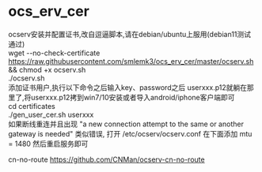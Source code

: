 # ocs_erv_cer
ocserv安装并配置证书,改自逗逼脚本,请在debian/ubuntu上服用(debian11测试通过)
<Br/>
wget --no-check-certificate https://raw.githubusercontent.com/smlemk3/ocs_erv_cer/master/ocserv.sh && chmod +x ocserv.sh
<Br/>
./ocserv.sh
<Br/>
添加证书用户,执行以下命令之后输入key、password之后 userxxx.p12就躺在那里了,将userxxx.p12拷到win7/10安装或者导入android/iphone客户端即可
<Br/>
cd certificates
<Br/>
./gen_user_cer.sh userxxx
<Br/>
如果断线重连并且出现 "a new connection attempt to the same or another gateway is needed" 类似错误, 打开 /etc/ocserv/ocserv.conf 在下面添加
mtu = 1480
然后重启服务即可

cn-no-route
https://github.com/CNMan/ocserv-cn-no-route
